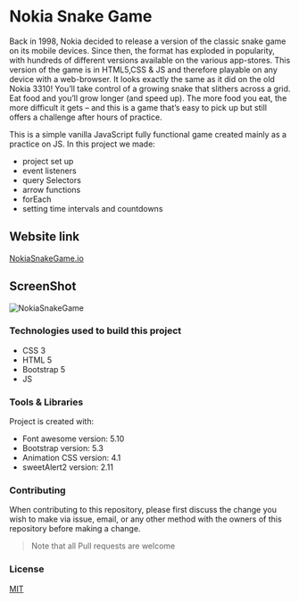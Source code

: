 # Nokia Snake Game

Back in 1998, Nokia decided to release a version of the classic snake game on its mobile devices. Since then, the format has exploded in popularity, with hundreds of different versions available on the various app-stores. This version of the game is in HTML5,CSS & JS and therefore playable on any device with a web-browser. It looks exactly the same as it did on the old Nokia 3310! You’ll take control of a growing snake that slithers across a grid. Eat food and you’ll grow longer (and speed up). The more food you eat, the more difficult it gets – and this is a game that’s easy to pick up but still offers a challenge after hours of practice.

This is a simple vanilla JavaScript fully functional game created mainly as a practice on JS. In this project we made:
* project set up
* event listeners
* query Selectors
* arrow functions
* forEach
* setting time intervals and countdowns


## Website link 

[NokiaSnakeGame.io](https://raniamhelmy.github.io/NokiaSnakeGame/)

## ScreenShot

![NokiaSnakeGame](https://user-images.githubusercontent.com/93358372/219323025-c04ec8c2-3010-4d3c-995f-0694177be954.jpg)


### Technologies used to build this project

<ul>
  <li>CSS 3</li>
  <li>HTML 5</li>
  <li>Bootstrap 5</li>
  <li>JS</li>
 </ul>
  
### Tools & Libraries  

Project is created with:

* Font awesome version: 5.10
* Bootstrap version: 5.3
* Animation CSS version: 4.1
* sweetAlert2 version: 2.11


### Contributing

When contributing to this repository, please first discuss the change you wish to make via issue, email, or any other method with the owners of this repository before making a change.

>Note that all Pull requests are welcome


### License
[MIT](https://choosealicense.com/licenses/mit/)